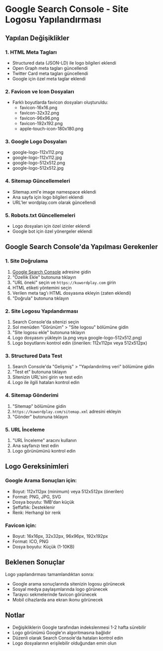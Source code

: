 # Google Search Console - Site Logosu Yapılandırması

## Yapılan Değişiklikler

### 1. HTML Meta Tagları
- Structured data (JSON-LD) ile logo bilgileri eklendi
- Open Graph meta tagları güncellendi
- Twitter Card meta tagları güncellendi
- Google için özel meta taglar eklendi

### 2. Favicon ve Icon Dosyaları
- Farklı boyutlarda favicon dosyaları oluşturuldu:
  - favicon-16x16.png
  - favicon-32x32.png
  - favicon-96x96.png
  - favicon-192x192.png
  - apple-touch-icon-180x180.png

### 3. Google Logo Dosyaları
- google-logo-112x112.png
- google-logo-112x112.jpg
- google-logo-512x512.png
- google-logo-512x512.jpg

### 4. Sitemap Güncellemeleri
- Sitemap.xml'e image namespace eklendi
- Ana sayfa için logo bilgileri eklendi
- URL'ler wordplay.com olarak güncellendi

### 5. Robots.txt Güncellemeleri
- Logo dosyaları için özel izinler eklendi
- Google bot için özel yönergeler eklendi

## Google Search Console'da Yapılması Gerekenler

### 1. Site Doğrulama
1. [Google Search Console](https://search.google.com/search-console) adresine gidin
2. "Özellik Ekle" butonuna tıklayın
3. "URL öneki" seçin ve `https://kuwordplay.com` girin
4. HTML etiketi yöntemini seçin
5. Verilen meta tag'ı HTML dosyasına ekleyin (zaten eklendi)
6. "Doğrula" butonuna tıklayın

### 2. Site Logosu Yapılandırması
1. Search Console'da sitenizi seçin
2. Sol menüden "Görünüm" > "Site logosu" bölümüne gidin
3. "Site logosu ekle" butonuna tıklayın
4. Logo dosyasını yükleyin (a.png veya google-logo-512x512.png)
5. Logo boyutlarını kontrol edin (önerilen: 112x112px veya 512x512px)

### 3. Structured Data Test
1. Search Console'da "Gelişmiş" > "Yapılandırılmış veri" bölümüne gidin
2. "Test et" butonuna tıklayın
3. Sitenizin URL'sini girin ve test edin
4. Logo ile ilgili hataları kontrol edin

### 4. Sitemap Gönderimi
1. "Sitemap" bölümüne gidin
2. `https://kuwordplay.com/sitemap.xml` adresini ekleyin
3. "Gönder" butonuna tıklayın

### 5. URL İnceleme
1. "URL İnceleme" aracını kullanın
2. Ana sayfanızı test edin
3. Logo görünümünü kontrol edin

## Logo Gereksinimleri

### Google Arama Sonuçları için:
- Boyut: 112x112px (minimum) veya 512x512px (önerilen)
- Format: PNG, JPG, SVG
- Dosya boyutu: 1MB'dan küçük
- Şeffaflık: Desteklenir
- Renk: Herhangi bir renk

### Favicon için:
- Boyut: 16x16px, 32x32px, 96x96px, 192x192px
- Format: ICO, PNG
- Dosya boyutu: Küçük (1-10KB)

## Beklenen Sonuçlar

Logo yapılandırması tamamlandıktan sonra:
- Google arama sonuçlarında sitenizin logosu görünecek
- Sosyal medya paylaşımlarında logo görünecek
- Tarayıcı sekmelerinde favicon görünecek
- Mobil cihazlarda ana ekran ikonu görünecek

## Notlar

- Değişikliklerin Google tarafından indekslenmesi 1-2 hafta sürebilir
- Logo görünümü Google'ın algoritmasına bağlıdır
- Düzenli olarak Search Console'da hataları kontrol edin
- Logo dosyalarının erişilebilir olduğundan emin olun
